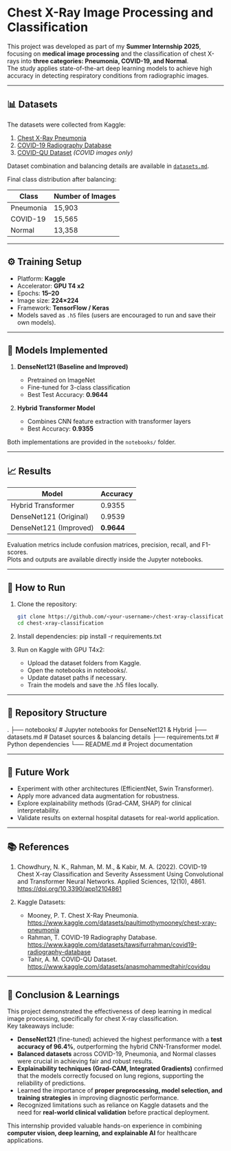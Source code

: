 # Chest X-Ray Image Processing and Classification

This project was developed as part of my **Summer Internship 2025**, focusing on **medical image processing** and the classification of chest X-rays into **three categories: Pneumonia, COVID-19, and Normal**.  
The study applies state-of-the-art deep learning models to achieve high accuracy in detecting respiratory conditions from radiographic images.

---

## 📊 Datasets

The datasets were collected from Kaggle:

1. [Chest X-Ray Pneumonia](https://www.kaggle.com/datasets/paultimothymooney/chest-xray-pneumonia)  
2. [COVID-19 Radiography Database](https://www.kaggle.com/datasets/tawsifurrahman/covid19-radiography-database)  
3. [COVID-QU Dataset](https://www.kaggle.com/datasets/anasmohammedtahir/covidqu) *(COVID images only)*  

Dataset combination and balancing details are available in [`datasets.md`](datasets.md).

Final class distribution after balancing:

| Class      | Number of Images |
|------------|------------------|
| Pneumonia  | 15,903           |
| COVID-19   | 15,565           |
| Normal     | 13,358           |

---

## ⚙️ Training Setup

- Platform: **Kaggle**  
- Accelerator: **GPU T4 x2**  
- Epochs: **15–20**  
- Image size: **224×224**  
- Framework: **TensorFlow / Keras**  
- Models saved as `.h5` files (users are encouraged to run and save their own models).  

---

## 🧠 Models Implemented

1. **DenseNet121 (Baseline and Improved)**  
   - Pretrained on ImageNet  
   - Fine-tuned for 3-class classification  
   - Best Test Accuracy: **0.9644**  

2. **Hybrid Transformer Model**  
   - Combines CNN feature extraction with transformer layers  
   - Best Accuracy: **0.9355**  

Both implementations are provided in the `notebooks/` folder.

---

## 📈 Results

| Model                  | Accuracy |
|-------------------------|----------|
| Hybrid Transformer      | 0.9355   |
| DenseNet121 (Original)  | 0.9539   |
| DenseNet121 (Improved)  | **0.9644** |

Evaluation metrics include confusion matrices, precision, recall, and F1-scores.  
Plots and outputs are available directly inside the Jupyter notebooks.

---

## 🚀 How to Run

1. Clone the repository:
   ```bash
   git clone https://github.com/<your-username>/chest-xray-classification.git
   cd chest-xray-classification

2. Install dependencies:
    pip install -r requirements.txt

3. Run on Kaggle with GPU T4x2:
    - Upload the dataset folders from Kaggle.
    - Open the notebooks in notebooks/.
    - Update dataset paths if necessary.
    - Train the models and save the .h5 files locally.

---

## 📂 Repository Structure
.
├── notebooks/        # Jupyter notebooks for DenseNet121 & Hybrid
├── datasets.md       # Dataset sources & balancing details
├── requirements.txt  # Python dependencies
└── README.md         # Project documentation

---

## 🔮 Future Work

- Experiment with other architectures (EfficientNet, Swin Transformer).
- Apply more advanced data augmentation for robustness.
- Explore explainability methods (Grad-CAM, SHAP) for clinical interpretability.
- Validate results on external hospital datasets for real-world application.

---

## 📚 References

1. Chowdhury, N. K., Rahman, M. M., & Kabir, M. A. (2022). COVID-19 Chest X-ray Classification and Severity Assessment Using Convolutional and Transformer Neural Networks. Applied Sciences, 12(10), 4861. https://doi.org/10.3390/app12104861

2. Kaggle Datasets:
    - Mooney, P. T. Chest X-Ray Pneumonia. https://www.kaggle.com/datasets/paultimothymooney/chest-xray-pneumonia
    - Rahman, T. COVID-19 Radiography Database. https://www.kaggle.com/datasets/tawsifurrahman/covid19-radiography-database
    - Tahir, A. M. COVID-QU Dataset. https://www.kaggle.com/datasets/anasmohammedtahir/covidqu

---

## 📝 Conclusion & Learnings

This project demonstrated the effectiveness of deep learning in medical image processing, specifically for chest X-ray classification.  
Key takeaways include:

- **DenseNet121** (fine-tuned) achieved the highest performance with a **test accuracy of 96.4%**, outperforming the hybrid CNN-Transformer model.  
- **Balanced datasets** across COVID-19, Pneumonia, and Normal classes were crucial in achieving fair and robust results.  
- **Explainability techniques (Grad-CAM, Integrated Gradients)** confirmed that the models correctly focused on lung regions, supporting the reliability of predictions.  
- Learned the importance of **proper preprocessing, model selection, and training strategies** in improving diagnostic performance.  
- Recognized limitations such as reliance on Kaggle datasets and the need for **real-world clinical validation** before practical deployment.  

This internship provided valuable hands-on experience in combining **computer vision, deep learning, and explainable AI** for healthcare applications.
